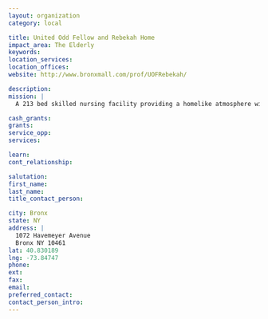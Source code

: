 ```yaml
---
layout: organization
category: local

title: United Odd Fellow and Rebekah Home
impact_area: The Elderly
keywords: 
location_services: 
location_offices: 
website: http://www.bronxmall.com/prof/UOFRebekah/

description: 
mission: |
  A 213 bed skilled nursing facility providing a homelike atmosphere with comfort and compassion for our residents

cash_grants: 
grants: 
service_opp: 
services: 

learn: 
cont_relationship: 

salutation: 
first_name: 
last_name: 
title_contact_person: 

city: Bronx
state: NY
address: |
  1072 Havemeyer Avenue  
  Bronx NY 10461
lat: 40.830189
lng: -73.84747
phone: 
ext: 
fax: 
email: 
preferred_contact: 
contact_person_intro: 
---
```

